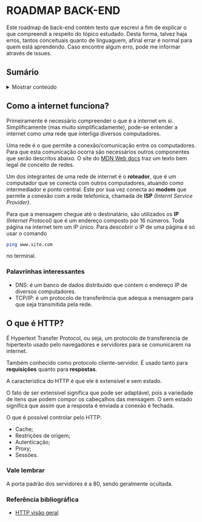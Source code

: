 # ROADMAP BACK-END
 
 Este roadmap de back-end contém texto que escrevi a fim de explicar o que compreendi a respeito do tópico estudado. Desta forma, talvez haja erros, tantos conceituais quanto de linguaguem, afinal errar é normal para quem está aprendendo. Caso encontre algum erro, pode me informar através de issues.

## Sumário
<details>
<summary>Mostrar conteúdo</summary>

* [Como a internet funciona?]()
* [O que é HTTP?]()
 
</details>

## Como a internet funciona?

Primeiramente é necessário compreender o que é a internet em si. Simplificamente (mas muito simplificadamente), pode-se entender a internet como uma rede que interliga diversos computadores.

Uma rede é o que permite a conexão/comunicação entre os computadores. Para que esta comunicação ocorra são necessários outros componentes que serão descritos abaixo. O site do [MDN Web docs](https://developer.mozilla.org/pt-BR/docs/Learn/Common_questions/How_does_the_Internet_work) traz um texto bem legal de conceito de redes.

Um dos integrantes de uma rede de internet é o **roteador**, que é um computador que se conecta com outros computadores, atuando como intermediador e ponto central. Este por sua vez conecta ao **modem** que permite a conexão com a rede telefonica, chamada de **ISP** _(Internt Service Provider)_. 

Para que a mensagem chegue até o destinatário, são utilizados os **IP** _(Internet Protocol)_ que é um endereço composto por 16 números. Toda página na internet tem um IP único. Para descobrir o IP de uma página é só usar o comando 

```sh
ping www.site.com
``` 

no terminal. 

### Palavrinhas interessantes
- DNS: é um banco de dados distribuido que contem o endereço IP de diversos computadores.
- TCP/IP: é um protocolo de transferência que adequa a mensagem para que seja transmitida pela rede.

## O que é HTTP?

É Hypertext Transfer Protocol, ou seja, um protocolo de transferencia de hipertexto usado pelo navegadores e servidores para se comunicarem na internet. 

Também conhecido como protocolo cliente-servidor. É usado tanto para **requisições** quanto para **respostas**.

A caracteristica do HTTP é que ele é extensível e sem estado.

O fato de ser extensível significa que pode ser adaptável, pois a variedade de itens que podem compor os cabeçalhos das mensagem.
O sem estado significa que assim que a resposta é enviada a conexão é fechada.

O que é possível controlar pelo HTTP:
- Cache;
- Restrições de origem;
- Autenticação;
- Proxy;
- Sessões.

### Vale lembrar

A porta padrão dos servidores é a 80, sendo geralmente ocultada.

### Referência bibliográfica 

* [HTTP visão geral](https://developerS.mozilla.org/pt-BR/docs/Web/HTTP/Overview)